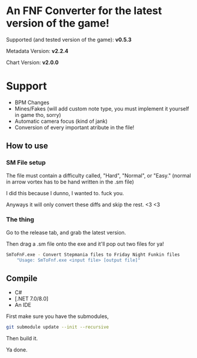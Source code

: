 # An FNF Converter for the latest version of the game!

Supported (and tested version of the game): **v0.5.3**

Metadata Version: **v2.2.4**

Chart Version: **v2.0.0**

# Support

- BPM Changes
- Mines/Fakes (will add custom note type, you must implement it yourself in game tho, sorry)
- Automatic camera focus (kind of jank)
- Conversion of every important atribute in the file!

## How to use

### SM File setup

The file must contain a difficulty called, "Hard", "Normal", or "Easy." (normal in arrow vortex has to be hand written in the .sm file)

I did this because I dunno, I wanted to. fuck you.

Anyways it will only convert these diffs and skip the rest. <3 <3

### The thing

Go to the release tab, and grab the latest version.

Then drag a .sm file onto the exe and it'll pop out two files for ya!

```bash
SmToFnF.exe - Convert Stepmania files to Friday Night Funkin files
    "Usage: SmToFnf.exe <input file> [output file]"
```

## Compile

- C#
- [.NET 7.0/8.0]
- An IDE

First make sure you have the submodules,

```bash
git submodule update --init --recursive
```

Then build it.

Ya done.
